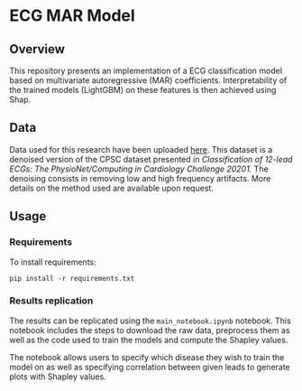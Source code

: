 # ECG MAR Model

## Overview
This repository presents an implementation of a ECG classification model based on multivariate autoregressive (MAR) coefficients.  Interpretability of the trained models (LightGBM) on these features is then achieved using Shap.

## Data
Data used for this research have been uploaded [here](https://sandbox.zenodo.org/record/1036220#.YjMBknrMJGM). This dataset is a denoised version of the CPSC dataset presented in *Classification of 12-lead ECGs: The PhysioNet/Computing in Cardiology Challenge 20201.* The denoising consists in removing low and high frequency artifacts. More details on the method used are available upon request.

## Usage

### Requirements
To install requirements:
 
```setup
pip install -r requirements.txt
```

### Results replication
The results can be replicated using the `main_notebook.ipynb` notebook. This notebook includes the steps to download the raw data, preprocess them as well as the code used to train the models and compute the Shapley values.  

The notebook allows users to specify which disease they wish to train the model on as well as specifying correlation between given leads to generate plots with Shapley values.